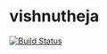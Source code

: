 # vishnutheja
[![Build Status](https://travis-ci.org/vishnuthejareddy/vishnutheja.svg?branch=master)](https://travis-ci.org/vishnuthejareddy/vishnutheja)
